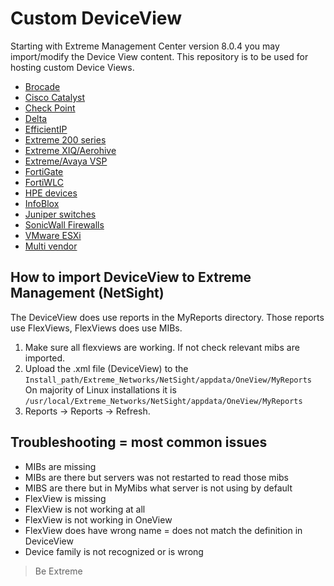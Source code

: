 # Custom DeviceView

Starting with Extreme Management Center version 8.0.4 you may import/modify the Device View content. This repository is to be used for hosting custom Device Views. 

* [Brocade](Brocade/README.md)
* [Cisco Catalyst](Cisco/README.md)
* [Check Point](CheckPoint/README.md)
* [Delta](Delta/README.md)
* [EfficientIP](EfficientIP/README.md)
* [Extreme 200 series](FastPath/README.md)
* [Extreme XIQ/Aerohive](XIQ/README.md)
* [Extreme/Avaya VSP](VOSS/README.md)
* [FortiGate](FortiGate/README.md)
* [FortiWLC](FortiWLC/README.md)
* [HPE devices](Aruba-HP/README.md)
* [InfoBlox](InfoBlox/README.md)
* [Juniper switches](Juniper/README.md)
* [SonicWall Firewalls](SonicWall/README.md)
* [VMware ESXi](VMware/README.md)
* [Multi vendor](MultiVendor/README.md)

## How to import DeviceView to Extreme Management (NetSight)
The DeviceView does use reports in the MyReports directory. Those reports use FlexViews, FlexViews does use MIBs.

1. Make sure all flexviews are working. If not check relevant mibs are imported.
2. Upload the .xml file (DeviceView) to the `Install_path/Extreme_Networks/NetSight/appdata/OneView/MyReports`
   On majority of Linux installations it is `/usr/local/Extreme_Networks/NetSight/appdata/OneView/MyReports`
3. Reports -> Reports -> Refresh.

## Troubleshooting = most common issues
* MIBs are missing
* MIBs are there but servers was not restarted to read those mibs
* MIBS are there but in MyMibs what server is not using by default
* FlexView is missing
* FlexView is not working at all
* FlexView is not working in OneView 
* FlexView does have wrong name = does not match the definition in DeviceView
* Device family is not recognized or is wrong

>Be Extreme
